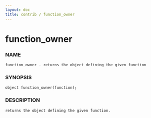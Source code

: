 ```yaml
---
layout: doc
title: contrib / function_owner
---
```

# function_owner

### NAME

    function_owner - returns the object defining the given function

### SYNOPSIS

    object function_owner(function);

### DESCRIPTION

    returns the object defining the given function.
